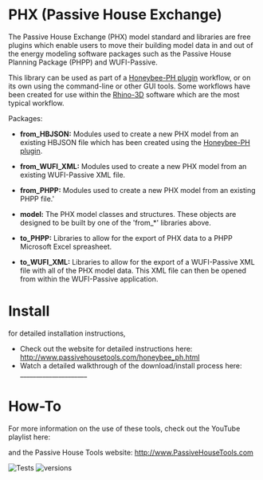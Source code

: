 # PHX (Passive House Exchange)
The Passive House Exchange (PHX) model standard and libraries are free plugins which enable users to move their building model data in and out of the energy modeling software packages such as the Passive House Planning Package (PHPP) and WUFI-Passive. 

This library can be used as part of a [Honeybee-PH plugin](https://github.com/PH-Tools/honeybee_ph) workflow, or on its own using the command-line or other GUI tools. Some workflows have been created for use within the [Rhino-3D](https://www.rhino3d.com/) software which are the most typical workflow.

Packages:
- **from_HBJSON:** Modules used to create a new PHX model from an existing HBJSON file which has been created using the [Honeybee-PH plugin](https://github.com/PH-Tools/honeybee_ph).

- **from_WUFI_XML:** Modules used to create a new PHX model from an existing WUFI-Passive XML file.

- **from_PHPP:** Modules used to create a new PHX model from an existing PHPP file.'

- **model:** The PHX model classes and structures. These objects are designed to be built by one of the 'from_*' libraries above.

- **to_PHPP:** Libraries to allow for the export of PHX data to a PHPP Microsoft Excel spreasheet.

- **to_WUFI_XML:** Libraries to allow for the export of a WUFI-Passive XML file with all of the PHX model data. This XML file can then be opened from within the WUFI-Passive application.

# Install
for detailed installation instructions,
* Check out the website for detailed instructions here: http://www.passivehousetools.com/honeybee_ph.html
* Watch a detailed walkthrough of the download/install process here: _____________________

# How-To
For more information on the use of these tools, check out the YouTube playlist here:

and the Passive House Tools website:
http://www.PassiveHouseTools.com

![Tests](https://github.com/PH-Tools/PHX/actions/workflows/ci.yaml/badge.svg )
![versions](https://img.shields.io/pypi/pyversions/pybadges.svg)
